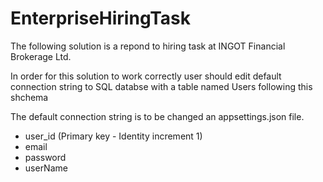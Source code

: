 # EnterpriseHiringTask

The following solution is a repond to hiring task at INGOT Financial Brokerage Ltd.

In order for this solution to work correctly user should edit default connection string to SQL databse with a table named Users following this shchema

The default connection string is to be changed an appsettings.json file.

 - user_id (Primary key - Identity increment 1)
 - email
 - password
 - userName
